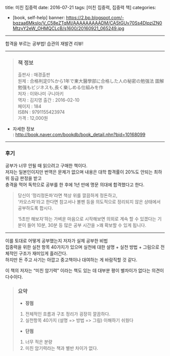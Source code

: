 title: 미친 집중력
date: 2016-07-21
tags: [미친 집중력, 집중력 책]
categories:
- [book, self-help]
banner: https://2.bp.blogspot.com/-bqzaa6MksIo/V_C58eZTqMI/AAAAAAAAADM/CAStGUv70Ss4DlpziZN0MtzyY2eW_OHMQCLcB/s1600/20160921_065249.jpg

---

합격을 부르는 공부법! 습관의 재발견 리뷰!

<!-- more -->

---
>### 책 정보
>출판사 : 매경출판   
>원제 : 合格判定0%から1年で東大醫學部に合格した人の秘密の勉强法 圖解 勉强もビジネスも,長く樂しめる仕組みを作  
>저자 : 이와나미 구니아키  
>역자 : 김지영
>출간 : 2016-02-10  
>페이지 : 184  
>ISBN : 9791155423974  
>가격 : 12,000원

- 자세한 정보  
: <http://book.naver.com/bookdb/book_detail.nhn?bid=10168099>

---

### 후기
공부가 너무 안될 때 읽으려고 구매한 책이다.  
저자는 일본인이지만 번역은 문제가 없으며 내용은 대학 합격률이 20%도 안되는 최하위 등급 판정을 받고  
충격을 먹어 독학으로 공부를 한 후에 1년 만에 명문 의대에 합격했다고 한다.

>당신이 ‘정리정돈파’라면 책상 위를 깔끔하게 정돈하고,  
>‘카오스파’라고 한다면 참고서나 볼펜 등을 의도적으로 정리되지 않은 상태에서 공부하도록 합시다.  
>
>‘5초만 해보자’하는 가벼운 마음으로 시작해보면 의외로 계속 할 수 있겠다는 기분이 들어 10분, 30분 등 많은 공부 시간을 >꽤 확보할 수 있게 됩니다.

---

이를 토대로 어떻게 공부했는지 저자가 실제 공부한 비법  
집중력을 위한 실천 항목 40가지가 있으며 실천에 대한 설명 + 실천 방법 + 그림으로 전체적인 구조가 재미있게 흘러간다.  
하지만 돈 주고 사기는 아깝고 중고책이나 대여하는 게 바람직할 것 같다.

이 책의 저자는 “미친 암기력” 이라는 책도 있는 데 대부분 평이 별차이가 없다는 의견이 다수이다.  
>### 요약
>- **장점**
>1. 전체적인 흐름과 구조 정리가 굉장히 깔끔하다.
>2. 실천항목 40가지 (설명 => 방법 => 그림) 이해하기 쉬웠다
>
>- **단점**
>1. 너무 적은 분량
>2. 미친 암기력라는 책과 별반 차이가 없다.